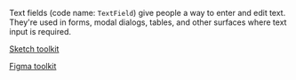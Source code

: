 Text fields (code name: `TextField`) give people a way to enter and edit text. They're used in forms, modal dialogs, tables, and other surfaces where text input is required.

[Sketch toolkit]()

[Figma toolkit]()
